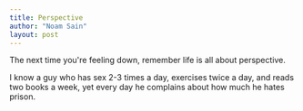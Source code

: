 ```yaml
---
title: Perspective
author: "Noam Sain"
layout: post
---
```


The next time you're feeling down, remember life is all about perspective.

I know a guy who has sex 2-3 times a day, exercises twice a day, and reads two books a week, yet every day he complains about how much he hates prison.